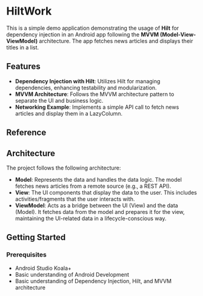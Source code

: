 # HiltWork

This is a simple demo application demonstrating the usage of **Hilt** for dependency injection in an Android app following the **MVVM (Model-View-ViewModel)** architecture. The app fetches news articles and displays their titles in a list.

## Features

- **Dependency Injection with Hilt**: Utilizes Hilt for managing dependencies, enhancing testability and modularization.
- **MVVM Architecture**: Follows the MVVM architecture pattern to separate the UI and business logic.
- **Networking Example**: Implements a simple API call to fetch news articles and display them in a LazyColumn.

## Reference


## Architecture

The project follows the following architecture:

- **Model**: Represents the data and handles the data logic. The model fetches news articles from a remote source (e.g., a REST API).
- **View**: The UI components that display the data to the user. This includes activities/fragments that the user interacts with.
- **ViewModel**: Acts as a bridge between the UI (View) and the data (Model). It fetches data from the model and prepares it for the view, maintaining the UI-related data in a lifecycle-conscious way.

## Getting Started

### Prerequisites

- Android Studio Koala+
- Basic understanding of Android Development
- Basic understanding of Dependency Injection, Hilt, and MVVM architecture
